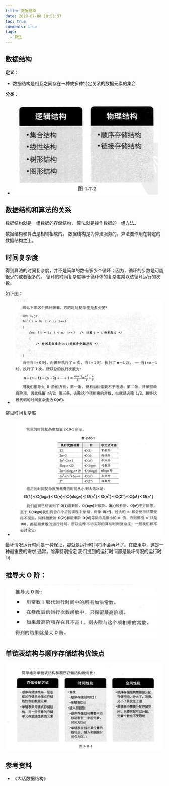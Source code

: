 ```yaml
---
title: 数据结构
date: 2019-07-08 10:51:57
toc: true
comments: true
tags:
  - 算法
---
```


## 数据结构

**定义**：

- 数据结构是相互之间存在一种或多种特定关系的数据元素的集合

**分类**：

- ![](https://github.com/lyloou/img/raw/develop/z/20190729111056.png)

## 数据结构和算法的关系

数据结构就是一组数据的存储结构，
算法就是操作数据的一组方法。

数据结构和算法是相辅相成的。
数据结构是为算法服务的，算法要作用在特定的数据结构之上。

## 时间复杂度

得到算法的时间复杂度，并不是简单的数有多少个循环；因为，循环的步数是可能很少的或者很多的。
循环的时间复杂度等于循环体的复杂度乘以该循环运行的次数。

如下图：

- ![](https://github.com/lyloou/img/raw/develop/z/20190729102735.png)

常见时间复杂度

- ![](https://github.com/lyloou/img/raw/develop/z/20190729103929.png)

最坏情况运行时间是一种保证，那就是运行时间将不会再坏了。在应用中，这是一种最重要的需求
通常，除非特别指定 我们提到的运行时间都是最坏情况的运行时间

## 推导大 O 阶：

![](https://github.com/lyloou/img/raw/develop/z/20190708102115.png)

## 单链表结构与顺序存储结构优缺点

![](https://github.com/lyloou/img/raw/develop/z/20190729113227.png)

## 参考资料

- 《大话数据结构》
